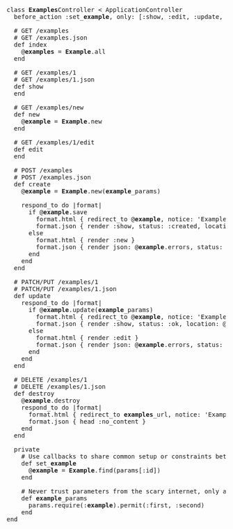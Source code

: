 <pre>
class <b>Examples</b>Controller < ApplicationController
  before_action :set_<b>example</b>, only: [:show, :edit, :update, :destroy]

  # GET /examples
  # GET /examples.json
  def index
    @<b>examples</b> = <b>Example</b>.all
  end

  # GET /examples/1
  # GET /examples/1.json
  def show
  end

  # GET /examples/new
  def new
    @<b>example</b> = <b>Example</b>.new
  end

  # GET /examples/1/edit
  def edit
  end

  # POST /examples
  # POST /examples.json
  def create
    @<b>example</b> = <b>Example</b>.new(<b>example</b>_params)

    respond_to do |format|
      if @<b>example</b>.save
        format.html { redirect_to @<b>example</b>, notice: 'Example was successfully created.' }
        format.json { render :show, status: :created, location: @<b>example</b> }
      else
        format.html { render :new }
        format.json { render json: @<b>example</b>.errors, status: :unprocessable_entity }
      end
    end
  end

  # PATCH/PUT /examples/1
  # PATCH/PUT /examples/1.json
  def update
    respond_to do |format|
      if @<b>example</b>.update(<b>example</b>_params)
        format.html { redirect_to @<b>example</b>, notice: 'Example was successfully updated.' }
        format.json { render :show, status: :ok, location: @<b>example</b> }
      else
        format.html { render :edit }
        format.json { render json: @<b>example</b>.errors, status: :unprocessable_entity }
      end
    end
  end

  &#35; DELETE /examples/1
  &#35; DELETE /examples/1.json
  def destroy
    @<b>example</b>.destroy
    respond_to do |format|
      format.html { redirect_to <b>examples</b>_url, notice: 'Example was successfully destroyed.' }
      format.json { head :no_content }
    end
  end

  private
    &#35; Use callbacks to share common setup or constraints between actions.
    def set_<b>example</b>
      @<b>example</b> = <b>Example</b>.find(params[:id])
    end

    &#35; Never trust parameters from the scary internet, only allow the white list through.
    def <b>example</b>_params
      params.require(:<b>example</b>).permit(:first, :second)
    end
end
</pre>
